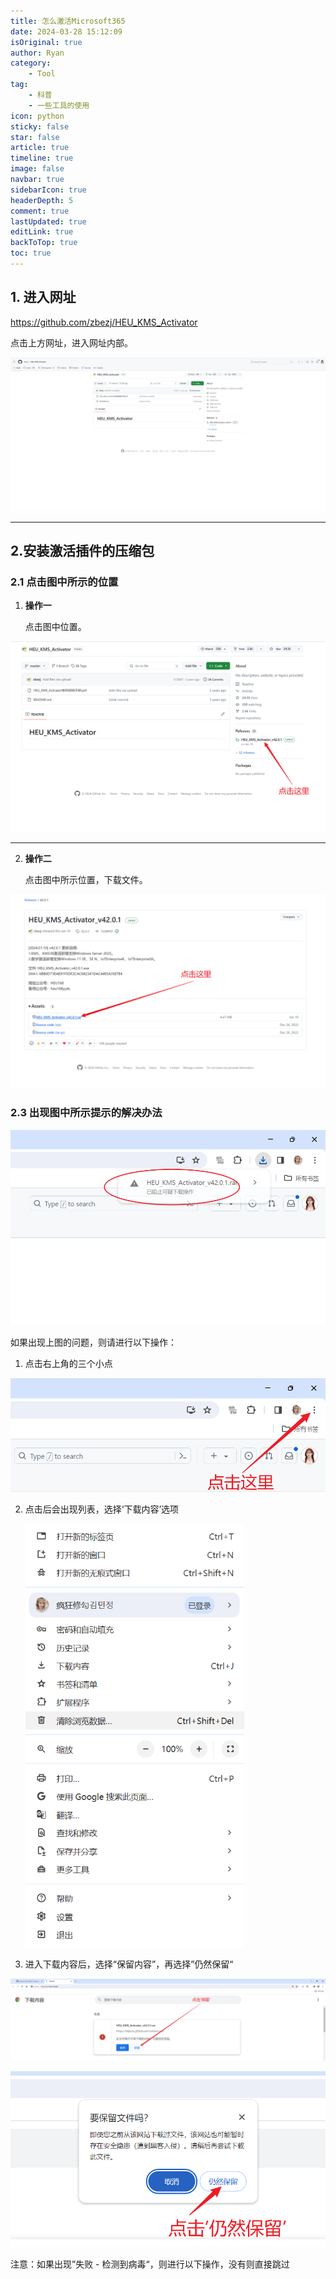```yaml
---
title: 怎么激活Microsoft365
date: 2024-03-28 15:12:09
isOriginal: true
author: Ryan
category:
    - Tool
tag:
    - 科普
    - 一些工具的使用
icon: python
sticky: false
star: false
article: true
timeline: true
image: false
navbar: true
sidebarIcon: true
headerDepth: 5
comment: true
lastUpdated: true
editLink: true
backToTop: true
toc: true
---
```


## 1. 进入网址

https://github.com/zbezj/HEU_KMS_Activator

点击上方网址，进入网址内部。

![网站内部总览](./how-to-activate-office365.assets/image-20240329135103181.png)

---

## 2.安装激活插件的压缩包



### 2.1 点击图中所示的位置

1. **操作一**

    点击图中位置。

![请按照图中提示进行操作](./how-to-activate-office365.assets/image-20240329135257538.png)

---

2. **操作二**

    点击图中所示位置，下载文件。

![请按照图中提示进行操作](./how-to-activate-office365.assets/image-20240329135653140.png)

### 2.3 出现图中所示提示的解决办法

![下载操作被阻止了](./how-to-activate-office365.assets/image-20240330182633022.png)

如果出现上图的问题，则请进行以下操作：

1. 点击右上角的三个小点

![image-20240330183113103](./how-to-activate-office365.assets/image-20240330183113103.png)








2. 点击后会出现列表，选择‘下载内容’选项

    <img src="./how-to-activate-office365.assets/image-20240330183449702.png" alt="image-20240330183449702" style="zoom: 67%;" />







3. 进入下载内容后，选择“保留内容”，再选择”仍然保留“

![选中图中所示选项](./how-to-activate-office365.assets/image-20240330183832475.png)





![image-20240330184023366](./how-to-activate-office365.assets/image-20240330184023366.png)

注意：如果出现”失败 - 检测到病毒“，则进行以下操作，没有则直接跳过

